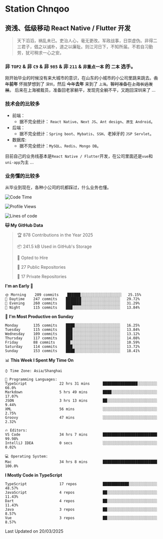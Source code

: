 # Station Chnqoo

## 资浅、低级移动 React Native / Flutter 开发

> 天下滔滔，祸乱未已。吏治人心，毫无更改。军政战事，日崇虚伪。非得二三君子，倡之以诚朴，道之以廉耻。则江河日下，不知所届。不若自习勤劳，犹可稍求一心之安。

### 非 `TOP2` & 非 `C9` & 非 `985` & 非 `211` & `非重点一本` 的 `二本` 选手。

刚开始毕业的时候没有来大城市的意识，在山东的小城市的小公司里跳来跳去。~~去年~~**前年** 怀揣梦想到了 `深圳`，然后 ~~今年~~**去年** 来到了 `上海`。~~暂时准备在上海长远发展~~。
后来在上海被裁员，准备回老家躺平，发现完全躺不平，又跑回深圳来了 ...

### 技术会的比较多

- 前端：
  - 据不完全统计： `React Native`、`Next JS`、`Ant design`、`原生 Android`。
- 后端：
  - 据不完全统计：`Spring boot`、`Mybatis`、`SSH`、老掉牙的 `JSP Servlet`。
- 数据库:
  - 据不完全统计：`MySQL`、`Redis`、`Mongo DB`。

目前自己的业务线基本是`React Native / Flutter`开发，在公司里面还是`vue`和`uni-app`为主 ...

### 业务懂的比较多

从毕业到现在，各种小公司的坑都踩过，什么业务也懂。

<!--START_SECTION:waka-->
![Code Time](http://img.shields.io/badge/Code%20Time-7%2C976%20hrs%2040%20mins-blue)

![Profile Views](http://img.shields.io/badge/Profile%20Views-5-blue)

![Lines of code](https://img.shields.io/badge/From%20Hello%20World%20I%27ve%20Written-304%20Thousand%20lines%20of%20code-blue)

**🐱 My GitHub Data** 

> 🏆 878 Contributions in the Year 2025
 > 
> 📦 241.5 kB Used in GitHub's Storage 
 > 
> 💼 Opted to Hire
 > 
> 📜 27 Public Repositories 
 > 
> 🔑 17 Private Repositories  
 > 
**I'm an Early 🐤** 

```text
🌞 Morning    209 commits    ██████░░░░░░░░░░░░░░░░░░░   25.15% 
🌆 Daytime    247 commits    ███████░░░░░░░░░░░░░░░░░░   29.72% 
🌃 Evening    260 commits    ███████░░░░░░░░░░░░░░░░░░   31.29% 
🌙 Night      115 commits    ███░░░░░░░░░░░░░░░░░░░░░░   13.84%

```
📅 **I'm Most Productive on Sunday** 

```text
Monday       135 commits    ████░░░░░░░░░░░░░░░░░░░░░   16.25% 
Tuesday      115 commits    ███░░░░░░░░░░░░░░░░░░░░░░   13.84% 
Wednesday    109 commits    ███░░░░░░░░░░░░░░░░░░░░░░   13.12% 
Thursday     117 commits    ███░░░░░░░░░░░░░░░░░░░░░░   14.08% 
Friday       88 commits     ██░░░░░░░░░░░░░░░░░░░░░░░   10.59% 
Saturday     114 commits    ███░░░░░░░░░░░░░░░░░░░░░░   13.72% 
Sunday       153 commits    ████░░░░░░░░░░░░░░░░░░░░░   18.41%

```


📊 **This Week I Spent My Time On** 

```text
⌚︎ Time Zone: Asia/Shanghai

💬 Programming Languages: 
TypeScript               22 hrs 31 mins      ████████████████░░░░░░░░░   66.0% 
Markdown                 5 hrs 49 mins       ████░░░░░░░░░░░░░░░░░░░░░   17.07% 
JSON                     3 hrs 13 mins       ██░░░░░░░░░░░░░░░░░░░░░░░   9.44% 
XML                      56 mins             ░░░░░░░░░░░░░░░░░░░░░░░░░   2.75% 
Groovy                   47 mins             ░░░░░░░░░░░░░░░░░░░░░░░░░   2.32%

🔥 Editors: 
VS Code                  34 hrs 7 mins       █████████████████████████   99.98% 
IntelliJ IDEA            0 secs              ░░░░░░░░░░░░░░░░░░░░░░░░░   0.02%

💻 Operating System: 
Mac                      34 hrs 8 mins       █████████████████████████   100.0%

```

**I Mostly Code in TypeScript** 

```text
TypeScript               17 repos            ████████████░░░░░░░░░░░░░   48.57% 
JavaScript               4 repos             ██░░░░░░░░░░░░░░░░░░░░░░░   11.43% 
Dart                     4 repos             ██░░░░░░░░░░░░░░░░░░░░░░░   11.43% 
Java                     3 repos             ██░░░░░░░░░░░░░░░░░░░░░░░   8.57% 
Vue                      3 repos             ██░░░░░░░░░░░░░░░░░░░░░░░   8.57%

```



 Last Updated on 20/03/2025
<!--END_SECTION:waka-->

<!---
ChenqiaoStation/ChenqiaoStation is a ✨ special ✨ repository because its `README.md` (this file) appears on your GitHub profile.
You can click the Preview link to take a look at your changes.
--->

